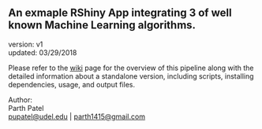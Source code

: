 An exmaple RShiny App integrating 3 of well known Machine Learning algorithms.
---

version: v1  
updated: 03/29/2018  


Please refer to the [wiki](https://github.com/pupatel/miTRATA/wiki) page for the overview of this pipeline along with the detailed information about a standalone version, including scripts, installing dependencies, usage, and output files.

Author:  
Parth Patel  
pupatel@udel.edu | parth1415@gmail.com
